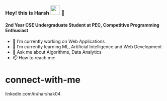 ### Hey! this is Harsh <img src="https://raw.githubusercontent.com/MartinHeinz/MartinHeinz/master/wave.gif" width="30px"> 👋
#### 2nd Year CSE Undergraduate Student at PEC, Competitive Programming Enthusiast

- 🔭 I’m currently working on Web Applications
- 🌱 I’m currently learning ML, Artificial Intelligence and Web Development
- 💬 Ask me about Algorithms, Data Analytics
- 📫 How to reach me: 

# connect-with-me
linkedin.com/in/harshak04

